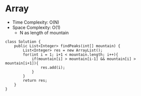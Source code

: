 # Array
* Time Complexity: O(N)
* Space Complexity: O(1)
	* N as length of mountain
```
class Solution {
    public List<Integer> findPeaks(int[] mountain) {
        List<Integer> res = new ArrayList();
        for(int i = 1; i+1 < mountain.length; i++){
            if(mountain[i] > mountain[i-1] && mountain[i] > mountain[i+1]){
                res.add(i);
            }
        }
        return res;
    }
}
```